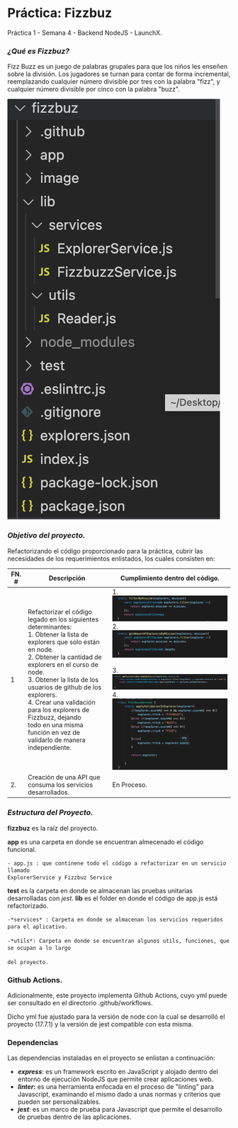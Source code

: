 # Práctica: Fizzbuz

Práctica 1 - Semana 4 - Backend NodeJS - LaunchX.

### ***¿Qué es Fizzbuz?***

Fizz Buzz es un juego de palabras grupales para que los niños les enseñen sobre la división.
Los jugadores se turnan para contar de forma incremental, reemplazando cualquier número divisible por tres con la palabra "fizz", y cualquier número divisible por cinco con la palabra "buzz".

![1651199366187.png](image/README/1651199366187.png)

### ***Objetivo del proyecto.***

Refactorizando el código proporcionado para la práctica, cubrir las necesidades de los requerimientos enlistados, los cuales consisten en:

| FN. # | Descripción                                                                                                                                                                                                                                                                                                                                                                                                               | Cumplimiento dentro del código.                                                                                                                                                                                                                     |
| ----- | -------------------------------------------------------------------------------------------------------------------------------------------------------------------------------------------------------------------------------------------------------------------------------------------------------------------------------------------------------------------------------------------------------------------------- | ---------------------------------------------------------------------------------------------------------------------------------------------------------------------------------------------------------------------------------------------------- |
| 1     | Refactorizar el código legado en los siguientes<br />determinantes:<br />1. Obtener la lista de explorers que solo están en node.<br />2. Obtener la cantidad de explorers en el curso de node.<br />3. Obtener la lista de los usuarios de github de los explorers.<br />4. Crear una validación para los explorers de Fizzbuzz, dejando <br />todo en una misma función en vez de validarlo de manera independiente. | 1.![1651198341851.png](image/README/1651198341851.png)<br />2.![1651198355460.png](image/README/1651198355460.png)<br /><br />3.<br />![1651198400587.png](image/README/1651198400587.png)<br />4.<br />![1651198311220.png](image/README/1651198311220.png) |
| 2.    | Creación de una API que consuma los servicios desarrollados.                                                                                                                                                                                                                                                                                                                                                              | En Proceso.                                                                                                                                                                                                                                          |

### ***Estructura del Proyecto.***

**fizzbuz** es la raíz del proyecto.

**app** es una carpeta en donde se encuentran almecenado el código funcional.

    - app.js : que continene todo el código a refactorizar en un servicio llamado
	ExplorerService y Fizzbuz Service

**test** es la carpeta en donde se almacenan las pruebas unitarias desarrolladas con *jest*.
**lib** es el folder en donde el código de app.js está refactorizado.

    -*services* : Carpeta en donde se almacenan los servicios requeridos para el aplicativo.

    -*utils*: Carpeta en donde se encuentran algunos utils, funciones, que se ocupan a lo largo

    del proyecto.


### Github Actions.

Adicionalmente, este proyecto implementa Github Actions, cuyo yml puede ser consultado en el directorio .github/workflows.

Dicho yml fue ajustado para la versión de node con la cual se desarrolló el proyecto (17.7.1) y la versión de jest compatible con esta misma. 

### **Dependencias**

Las dependencias instaladas en el proyecto se enlistan a continuación:

* ***express**:* es un framework escrito en JavaScript y alojado dentro del entorno de ejecución NodeJS que permite crear aplicaciones web.
* ***linter*:** es una herramienta enfocada en el proceso de "linting" para Javascript, examinando el mismo dado a unas normas y criterios que pueden ser personalizables.
* ***jest***: es un marco de prueba para Javascript que permite el desarrollo de pruebas dentro de las aplicaciones.
